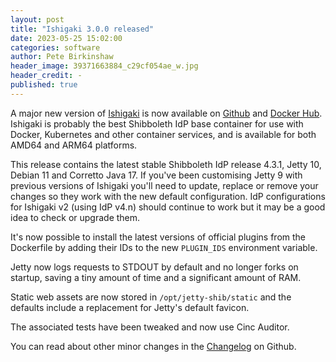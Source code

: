 ```yaml
---
layout: post
title: "Ishigaki 3.0.0 released"
date: 2023-05-25 15:02:00
categories: software
author: Pete Birkinshaw
header_image: 39371663884_c29cf054ae_w.jpg
header_credit: -
published: true
---
```

A major new version of [Ishigaki](https://github.com/Digital-Identity-Labs/ishigaki) is now available on
  [Github](https://github.com/Digital-Identity-Labs/ishigaki/pkgs/container/ishigaki) and 
  [Docker Hub](https://hub.docker.com/r/digitalidentity/ishigaki). Ishigaki is probably the best Shibboleth IdP
  base container for use with Docker, Kubernetes and other container services, and is available for both AMD64 and 
  ARM64 platforms.

This release contains the latest stable Shibboleth IdP release 4.3.1, Jetty 10, Debian 11 and Corretto Java 17.
  If you've been customising Jetty 9 with previous versions of Ishigaki you'll need to update, replace or remove 
  your changes so they work with the new default configuration. IdP configurations for Ishigaki v2 (using IdP v4.n) 
  should continue to work but it may be a good idea to check or upgrade them.

It's now possible to install the latest versions of official plugins from the Dockerfile by adding their IDs to the
new `PLUGIN_IDS` environment variable.

Jetty now logs requests to STDOUT by default and no longer forks on startup, saving a tiny amount of time and a 
  significant amount of RAM.

Static web assets are now stored in `/opt/jetty-shib/static` and the defaults include a replacement for Jetty's default favicon.

The associated tests have been tweaked and now use Cinc Auditor.

You can read about other minor changes in the [Changelog](https://github.com/Digital-Identity-Labs/ishigaki/blob/master/CHANGELOG.md) on Github.	
